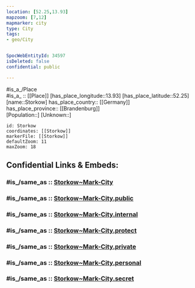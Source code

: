 ```yaml
---
location: [52.25,13.93] 
mapzoom: [7,12] 
mapmarker: city 
type: City
tags:
- geo/City


SpocWebEntityId: 34597
isDeleted: false
confidential: public

---
```

#is_a_/Place  
#is_a_ :: [[Place]] 
[has_place_longitude::13.93] 
[has_place_latitude::52.25] 
[name::Storkow] 
has_place_country:: [[Germany]]  
has_place_province:: [[Brandenburg]]  
[Population::] 
[Unknown::] 


```leaflet
id: Storkow
coordinates: [[Storkow]] 
markerFile: [[Storkow]] 
defaultZoom: 11 
maxZoom: 18
```


## Confidential Links & Embeds: 

### #is_/same_as :: [Storkow~Mark-City](/_Standards/Earth/Continent/Europe/Europe~Central/Germany/Germany~East/Brandenburg/counties~Brandenburg/Oder-Spree/cities~Oder-Spree/Storkow~Mark/boroughs~Storkow~Mark/Storkow~Mark-City.md) 

### #is_/same_as :: [Storkow~Mark-City.public](/_public/Earth/Continent/Europe/Europe~Central/Germany/Germany~East/Brandenburg/counties~Brandenburg/Oder-Spree/cities~Oder-Spree/Storkow~Mark/boroughs~Storkow~Mark/Storkow~Mark-City.public.md) 

### #is_/same_as :: [Storkow~Mark-City.internal](/_internal/Earth/Continent/Europe/Europe~Central/Germany/Germany~East/Brandenburg/counties~Brandenburg/Oder-Spree/cities~Oder-Spree/Storkow~Mark/boroughs~Storkow~Mark/Storkow~Mark-City.internal.md) 

### #is_/same_as :: [Storkow~Mark-City.protect](/_protect/Earth/Continent/Europe/Europe~Central/Germany/Germany~East/Brandenburg/counties~Brandenburg/Oder-Spree/cities~Oder-Spree/Storkow~Mark/boroughs~Storkow~Mark/Storkow~Mark-City.protect.md) 

### #is_/same_as :: [Storkow~Mark-City.private](/_private/Earth/Continent/Europe/Europe~Central/Germany/Germany~East/Brandenburg/counties~Brandenburg/Oder-Spree/cities~Oder-Spree/Storkow~Mark/boroughs~Storkow~Mark/Storkow~Mark-City.private.md) 

### #is_/same_as :: [Storkow~Mark-City.personal](/_personal/Earth/Continent/Europe/Europe~Central/Germany/Germany~East/Brandenburg/counties~Brandenburg/Oder-Spree/cities~Oder-Spree/Storkow~Mark/boroughs~Storkow~Mark/Storkow~Mark-City.personal.md) 

### #is_/same_as :: [Storkow~Mark-City.secret](/_secret/Earth/Continent/Europe/Europe~Central/Germany/Germany~East/Brandenburg/counties~Brandenburg/Oder-Spree/cities~Oder-Spree/Storkow~Mark/boroughs~Storkow~Mark/Storkow~Mark-City.secret.md)

